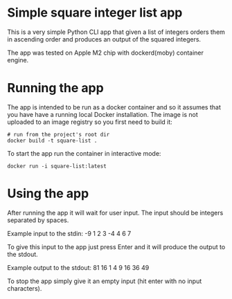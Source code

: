 # Simple square integer list app

This is a very simple Python CLI app that given a list of integers orders them in ascending order and produces an output of the squared integers.

The app was tested on Apple M2 chip with dockerd(moby) container engine.

# Running the app

The app is intended to be run as a docker container and so it assumes that you have
have a running local Docker installation.
The image is not uploaded to an image registry so you first need to build it:

```shell
# run from the project's root dir
docker build -t square-list .
```

To start the app run the container in interactive mode:

```shell
docker run -i square-list:latest
```

# Using the app

After running the app it will wait for user input. The input should be integers separated by spaces.

Example input to the stdin: -9 1 2 3 -4 4 6 7

To give this input to the app just press Enter and it will produce the output to the stdout.

Example output to the stdout: 81 16 1 4 9 16 36 49

To stop the app simply give it an empty input (hit enter with no input characters).

